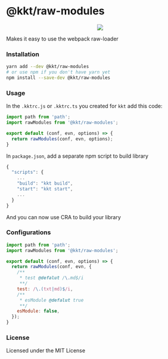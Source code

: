 <p align="center">
  <h1>@kkt/raw-modules</h1>
</p>

<p align="center">
  <a href="https://www.npmjs.com/package/@kkt/raw-modules">
    <img src="https://img.shields.io/npm/v/@kkt/raw-modules.svg">
  </a>
</p>

Makes it easy to use the webpack raw-loader

### Installation

```bash
yarn add --dev @kkt/raw-modules
# or use npm if you don't have yarn yet
npm install --save-dev @kkt/raw-modules
```

### Usage

In the `.kktrc.js` or `.kktrc.ts` you created for `kkt` add this code:

```js
import path from 'path';
import rawModules from '@kkt/raw-modules';

export default (conf, evn, options) => {
  return rawModules(conf, evn, options);
}
```

In `package.json`, add a separate npm script to build library

```js
{
  "scripts": {
    ...
    "build": "kkt build",
    "start": "kkt start",
    ...
  }
}
```

And you can now use CRA to build your library

### Configurations

```js
import path from 'path';
import rawModules from '@kkt/raw-modules';

export default (conf, evn, options) => {
  return rawModules(conf, evn, {
    /**
     * test @defalut /\.md$/i 
     **/
    test: /\.(txt|md)$/i,
    /**
     * esModule @defalut true 
     **/
    esModule: false,
  });
}
```

### License

Licensed under the MIT License